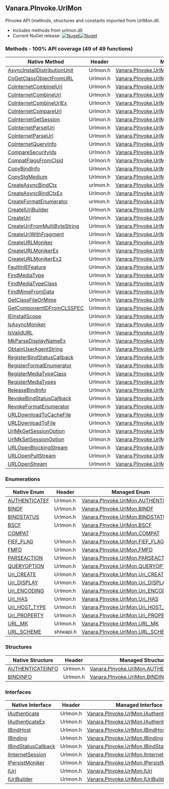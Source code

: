## Vanara.PInvoke.UrlMon  
PInvoke API (methods, structures and constants imported from UrlMon.dll.

- Includes methods from urlmon.dll  
- Current NuGet release: [![Nuget](https://img.shields.io/nuget/v/Vanara.PInvoke.UrlMon?logo=nuget&style=flat-square)![Nuget](https://img.shields.io/nuget/dt/Vanara.PInvoke.UrlMon?label=%20&style=flat-square)](https://www.nuget.org/packages/Vanara.PInvoke.UrlMon)  
### Methods - 100% API coverage (49 of 49 functions)  
Native Method | Header | Managed Method  
--- | --- | ---  
[AsyncInstallDistributionUnit](https://www.google.com/search?num=5&q=AsyncInstallDistributionUnit+site%3Alearn.microsoft.com) | Urlmon.h | [Vanara.PInvoke.UrlMon.AsyncInstallDistributionUnit](https://github.com/dahall/Vanara/search?l=C%23&q=AsyncInstallDistributionUnit)  
[CoGetClassObjectFromURL](https://www.google.com/search?num=5&q=CoGetClassObjectFromURL+site%3Alearn.microsoft.com) | Urlmon.h | [Vanara.PInvoke.UrlMon.CoGetClassObjectFromURL](https://github.com/dahall/Vanara/search?l=C%23&q=CoGetClassObjectFromURL)  
[CoInternetCombineIUri](https://www.google.com/search?num=5&q=CoInternetCombineIUri+site%3Alearn.microsoft.com) | Urlmon.h | [Vanara.PInvoke.UrlMon.CoInternetCombineIUri](https://github.com/dahall/Vanara/search?l=C%23&q=CoInternetCombineIUri)  
[CoInternetCombineUrl](https://www.google.com/search?num=5&q=CoInternetCombineUrl+site%3Alearn.microsoft.com) | Urlmon.h | [Vanara.PInvoke.UrlMon.CoInternetCombineUrl](https://github.com/dahall/Vanara/search?l=C%23&q=CoInternetCombineUrl)  
[CoInternetCombineUrlEx](https://www.google.com/search?num=5&q=CoInternetCombineUrlEx+site%3Alearn.microsoft.com) | Urlmon.h | [Vanara.PInvoke.UrlMon.CoInternetCombineUrlEx](https://github.com/dahall/Vanara/search?l=C%23&q=CoInternetCombineUrlEx)  
[CoInternetCompareUrl](https://www.google.com/search?num=5&q=CoInternetCompareUrl+site%3Alearn.microsoft.com) | Urlmon.h | [Vanara.PInvoke.UrlMon.CoInternetCompareUrl](https://github.com/dahall/Vanara/search?l=C%23&q=CoInternetCompareUrl)  
[CoInternetGetSession](https://www.google.com/search?num=5&q=CoInternetGetSession+site%3Alearn.microsoft.com) | Urlmon.h | [Vanara.PInvoke.UrlMon.CoInternetGetSession](https://github.com/dahall/Vanara/search?l=C%23&q=CoInternetGetSession)  
[CoInternetParseIUri](https://www.google.com/search?num=5&q=CoInternetParseIUri+site%3Alearn.microsoft.com) | Urlmon.h | [Vanara.PInvoke.UrlMon.CoInternetParseIUri](https://github.com/dahall/Vanara/search?l=C%23&q=CoInternetParseIUri)  
[CoInternetParseUrl](https://www.google.com/search?num=5&q=CoInternetParseUrl+site%3Alearn.microsoft.com) | Urlmon.h | [Vanara.PInvoke.UrlMon.CoInternetParseUrl](https://github.com/dahall/Vanara/search?l=C%23&q=CoInternetParseUrl)  
[CoInternetQueryInfo](https://www.google.com/search?num=5&q=CoInternetQueryInfo+site%3Alearn.microsoft.com) | Urlmon.h | [Vanara.PInvoke.UrlMon.CoInternetQueryInfo](https://github.com/dahall/Vanara/search?l=C%23&q=CoInternetQueryInfo)  
[CompareSecurityIds](https://www.google.com/search?num=5&q=CompareSecurityIds+site%3Alearn.microsoft.com) | Urlmon.h | [Vanara.PInvoke.UrlMon.CompareSecurityIds](https://github.com/dahall/Vanara/search?l=C%23&q=CompareSecurityIds)  
[CompatFlagsFromClsid](https://www.google.com/search?num=5&q=CompatFlagsFromClsid+site%3Alearn.microsoft.com) | Urlmon.h | [Vanara.PInvoke.UrlMon.CompatFlagsFromClsid](https://github.com/dahall/Vanara/search?l=C%23&q=CompatFlagsFromClsid)  
[CopyBindInfo](https://www.google.com/search?num=5&q=CopyBindInfo+site%3Alearn.microsoft.com) | Urlmon.h | [Vanara.PInvoke.UrlMon.CopyBindInfo](https://github.com/dahall/Vanara/search?l=C%23&q=CopyBindInfo)  
[CopyStgMedium](https://www.google.com/search?num=5&q=CopyStgMedium+site%3Alearn.microsoft.com) | Urlmon.h | [Vanara.PInvoke.UrlMon.CopyStgMedium](https://github.com/dahall/Vanara/search?l=C%23&q=CopyStgMedium)  
[CreateAsyncBindCtx](https://www.google.com/search?num=5&q=CreateAsyncBindCtx+site%3Alearn.microsoft.com) | urlmon.h | [Vanara.PInvoke.UrlMon.CreateAsyncBindCtx](https://github.com/dahall/Vanara/search?l=C%23&q=CreateAsyncBindCtx)  
[CreateAsyncBindCtxEx](https://www.google.com/search?num=5&q=CreateAsyncBindCtxEx+site%3Alearn.microsoft.com) | Urlmon.h | [Vanara.PInvoke.UrlMon.CreateAsyncBindCtxEx](https://github.com/dahall/Vanara/search?l=C%23&q=CreateAsyncBindCtxEx)  
[CreateFormatEnumerator](https://www.google.com/search?num=5&q=CreateFormatEnumerator+site%3Alearn.microsoft.com) | urlmon.h | [Vanara.PInvoke.UrlMon.CreateFormatEnumerator](https://github.com/dahall/Vanara/search?l=C%23&q=CreateFormatEnumerator)  
[CreateIUriBuilder](https://www.google.com/search?num=5&q=CreateIUriBuilder+site%3Alearn.microsoft.com) | Urlmon.h | [Vanara.PInvoke.UrlMon.CreateIUriBuilder](https://github.com/dahall/Vanara/search?l=C%23&q=CreateIUriBuilder)  
[CreateUri](https://www.google.com/search?num=5&q=CreateUri+site%3Alearn.microsoft.com) | Urlmon.h | [Vanara.PInvoke.UrlMon.CreateUri](https://github.com/dahall/Vanara/search?l=C%23&q=CreateUri)  
[CreateUriFromMultiByteString](https://www.google.com/search?num=5&q=CreateUriFromMultiByteString+site%3Alearn.microsoft.com) | Urlmon.h | [Vanara.PInvoke.UrlMon.CreateUriFromMultiByteString](https://github.com/dahall/Vanara/search?l=C%23&q=CreateUriFromMultiByteString)  
[CreateUriWithFragment](https://www.google.com/search?num=5&q=CreateUriWithFragment+site%3Alearn.microsoft.com) | Urlmon.h | [Vanara.PInvoke.UrlMon.CreateUriWithFragment](https://github.com/dahall/Vanara/search?l=C%23&q=CreateUriWithFragment)  
[CreateURLMoniker](https://www.google.com/search?num=5&q=CreateURLMoniker+site%3Alearn.microsoft.com) | Urlmon.h | [Vanara.PInvoke.UrlMon.CreateURLMoniker](https://github.com/dahall/Vanara/search?l=C%23&q=CreateURLMoniker)  
[CreateURLMonikerEx](https://www.google.com/search?num=5&q=CreateURLMonikerEx+site%3Alearn.microsoft.com) | Urlmon.h | [Vanara.PInvoke.UrlMon.CreateURLMonikerEx](https://github.com/dahall/Vanara/search?l=C%23&q=CreateURLMonikerEx)  
[CreateURLMonikerEx2](https://www.google.com/search?num=5&q=CreateURLMonikerEx2+site%3Alearn.microsoft.com) | Urlmon.h | [Vanara.PInvoke.UrlMon.CreateURLMonikerEx2](https://github.com/dahall/Vanara/search?l=C%23&q=CreateURLMonikerEx2)  
[FaultInIEFeature](https://www.google.com/search?num=5&q=FaultInIEFeature+site%3Alearn.microsoft.com) | Urlmon.h | [Vanara.PInvoke.UrlMon.FaultInIEFeature](https://github.com/dahall/Vanara/search?l=C%23&q=FaultInIEFeature)  
[FindMediaType](https://www.google.com/search?num=5&q=FindMediaType+site%3Alearn.microsoft.com) | Urlmon.h | [Vanara.PInvoke.UrlMon.FindMediaType](https://github.com/dahall/Vanara/search?l=C%23&q=FindMediaType)  
[FindMediaTypeClass](https://www.google.com/search?num=5&q=FindMediaTypeClass+site%3Alearn.microsoft.com) | Urlmon.h | [Vanara.PInvoke.UrlMon.FindMediaTypeClass](https://github.com/dahall/Vanara/search?l=C%23&q=FindMediaTypeClass)  
[FindMimeFromData](https://www.google.com/search?num=5&q=FindMimeFromData+site%3Alearn.microsoft.com) | Urlmon.h | [Vanara.PInvoke.UrlMon.FindMimeFromData](https://github.com/dahall/Vanara/search?l=C%23&q=FindMimeFromData)  
[GetClassFileOrMime](https://www.google.com/search?num=5&q=GetClassFileOrMime+site%3Alearn.microsoft.com) | Urlmon.h | [Vanara.PInvoke.UrlMon.GetClassFileOrMime](https://github.com/dahall/Vanara/search?l=C%23&q=GetClassFileOrMime)  
[GetComponentIDFromCLSSPEC](https://www.google.com/search?num=5&q=GetComponentIDFromCLSSPEC+site%3Alearn.microsoft.com) | Urlmon.h | [Vanara.PInvoke.UrlMon.GetComponentIDFromCLSSPEC](https://github.com/dahall/Vanara/search?l=C%23&q=GetComponentIDFromCLSSPEC)  
[IEInstallScope](https://www.google.com/search?num=5&q=IEInstallScope+site%3Alearn.microsoft.com) | Urlmon.h | [Vanara.PInvoke.UrlMon.IEInstallScope](https://github.com/dahall/Vanara/search?l=C%23&q=IEInstallScope)  
[IsAsyncMoniker](https://www.google.com/search?num=5&q=IsAsyncMoniker+site%3Alearn.microsoft.com) | Urlmon.h | [Vanara.PInvoke.UrlMon.IsAsyncMoniker](https://github.com/dahall/Vanara/search?l=C%23&q=IsAsyncMoniker)  
[IsValidURL](https://www.google.com/search?num=5&q=IsValidURL+site%3Alearn.microsoft.com) | Urlmon.h | [Vanara.PInvoke.UrlMon.IsValidURL](https://github.com/dahall/Vanara/search?l=C%23&q=IsValidURL)  
[MkParseDisplayNameEx](https://www.google.com/search?num=5&q=MkParseDisplayNameEx+site%3Alearn.microsoft.com) | Urlmon.h | [Vanara.PInvoke.UrlMon.MkParseDisplayNameEx](https://github.com/dahall/Vanara/search?l=C%23&q=MkParseDisplayNameEx)  
[ObtainUserAgentString](https://www.google.com/search?num=5&q=ObtainUserAgentString+site%3Alearn.microsoft.com) | Urlmon.h | [Vanara.PInvoke.UrlMon.ObtainUserAgentString](https://github.com/dahall/Vanara/search?l=C%23&q=ObtainUserAgentString)  
[RegisterBindStatusCallback](https://www.google.com/search?num=5&q=RegisterBindStatusCallback+site%3Alearn.microsoft.com) | Urlmon.h | [Vanara.PInvoke.UrlMon.RegisterBindStatusCallback](https://github.com/dahall/Vanara/search?l=C%23&q=RegisterBindStatusCallback)  
[RegisterFormatEnumerator](https://www.google.com/search?num=5&q=RegisterFormatEnumerator+site%3Alearn.microsoft.com) | Urlmon.h | [Vanara.PInvoke.UrlMon.RegisterFormatEnumerator](https://github.com/dahall/Vanara/search?l=C%23&q=RegisterFormatEnumerator)  
[RegisterMediaTypeClass](https://www.google.com/search?num=5&q=RegisterMediaTypeClass+site%3Alearn.microsoft.com) | Urlmon.h | [Vanara.PInvoke.UrlMon.RegisterMediaTypeClass](https://github.com/dahall/Vanara/search?l=C%23&q=RegisterMediaTypeClass)  
[RegisterMediaTypes](https://www.google.com/search?num=5&q=RegisterMediaTypes+site%3Alearn.microsoft.com) | Urlmon.h | [Vanara.PInvoke.UrlMon.RegisterMediaTypes](https://github.com/dahall/Vanara/search?l=C%23&q=RegisterMediaTypes)  
[ReleaseBindInfo](https://www.google.com/search?num=5&q=ReleaseBindInfo+site%3Alearn.microsoft.com) | Urlmon.h | [Vanara.PInvoke.UrlMon.ReleaseBindInfo](https://github.com/dahall/Vanara/search?l=C%23&q=ReleaseBindInfo)  
[RevokeBindStatusCallback](https://www.google.com/search?num=5&q=RevokeBindStatusCallback+site%3Alearn.microsoft.com) | Urlmon.h | [Vanara.PInvoke.UrlMon.RevokeBindStatusCallback](https://github.com/dahall/Vanara/search?l=C%23&q=RevokeBindStatusCallback)  
[RevokeFormatEnumerator](https://www.google.com/search?num=5&q=RevokeFormatEnumerator+site%3Alearn.microsoft.com) | Urlmon.h | [Vanara.PInvoke.UrlMon.RevokeFormatEnumerator](https://github.com/dahall/Vanara/search?l=C%23&q=RevokeFormatEnumerator)  
[URLDownloadToCacheFile](https://www.google.com/search?num=5&q=URLDownloadToCacheFileA+site%3Alearn.microsoft.com) | Urlmon.h | [Vanara.PInvoke.UrlMon.URLDownloadToCacheFile](https://github.com/dahall/Vanara/search?l=C%23&q=URLDownloadToCacheFile)  
[URLDownloadToFile](https://www.google.com/search?num=5&q=URLDownloadToFileA+site%3Alearn.microsoft.com) | Urlmon.h | [Vanara.PInvoke.UrlMon.URLDownloadToFile](https://github.com/dahall/Vanara/search?l=C%23&q=URLDownloadToFile)  
[UrlMkGetSessionOption](https://www.google.com/search?num=5&q=UrlMkGetSessionOption+site%3Alearn.microsoft.com) | Urlmon.h | [Vanara.PInvoke.UrlMon.UrlMkGetSessionOption](https://github.com/dahall/Vanara/search?l=C%23&q=UrlMkGetSessionOption)  
[UrlMkSetSessionOption](https://www.google.com/search?num=5&q=UrlMkSetSessionOption+site%3Alearn.microsoft.com) | Urlmon.h | [Vanara.PInvoke.UrlMon.UrlMkSetSessionOption](https://github.com/dahall/Vanara/search?l=C%23&q=UrlMkSetSessionOption)  
[URLOpenBlockingStream](https://www.google.com/search?num=5&q=URLOpenBlockingStreamA+site%3Alearn.microsoft.com) | Urlmon.h | [Vanara.PInvoke.UrlMon.URLOpenBlockingStream](https://github.com/dahall/Vanara/search?l=C%23&q=URLOpenBlockingStream)  
[URLOpenPullStream](https://www.google.com/search?num=5&q=URLOpenPullStreamA+site%3Alearn.microsoft.com) | Urlmon.h | [Vanara.PInvoke.UrlMon.URLOpenPullStream](https://github.com/dahall/Vanara/search?l=C%23&q=URLOpenPullStream)  
[URLOpenStream](https://www.google.com/search?num=5&q=URLOpenStreamA+site%3Alearn.microsoft.com) | Urlmon.h | [Vanara.PInvoke.UrlMon.URLOpenStream](https://github.com/dahall/Vanara/search?l=C%23&q=URLOpenStream)  
### Enumerations  
Native Enum | Header | Managed Enum  
--- | --- | ---  
[AUTHENTICATEF](https://www.google.com/search?num=5&q=AUTHENTICATEF+site%3Alearn.microsoft.com) | Urlmon.h | [Vanara.PInvoke.UrlMon.AUTHENTICATEF](https://github.com/dahall/Vanara/search?l=C%23&q=AUTHENTICATEF)  
[BINDF](https://www.google.com/search?num=5&q=BINDF+site%3Alearn.microsoft.com) | Urlmon.h | [Vanara.PInvoke.UrlMon.BINDF](https://github.com/dahall/Vanara/search?l=C%23&q=BINDF)  
[BINDSTATUS](https://www.google.com/search?num=5&q=BINDSTATUS+site%3Alearn.microsoft.com) | Urlmon.h | [Vanara.PInvoke.UrlMon.BINDSTATUS](https://github.com/dahall/Vanara/search?l=C%23&q=BINDSTATUS)  
[BSCF](https://www.google.com/search?num=5&q=BSCF+site%3Alearn.microsoft.com) | Urlmon.h | [Vanara.PInvoke.UrlMon.BSCF](https://github.com/dahall/Vanara/search?l=C%23&q=BSCF)  
[COMPAT](https://www.google.com/search?num=5&q=COMPAT+site%3Alearn.microsoft.com) |  | [Vanara.PInvoke.UrlMon.COMPAT](https://github.com/dahall/Vanara/search?l=C%23&q=COMPAT)  
[FIEF_FLAG](https://www.google.com/search?num=5&q=FIEF_FLAG+site%3Alearn.microsoft.com) | Urlmon.h | [Vanara.PInvoke.UrlMon.FIEF_FLAG](https://github.com/dahall/Vanara/search?l=C%23&q=FIEF_FLAG)  
[FMFD](https://www.google.com/search?num=5&q=FMFD+site%3Alearn.microsoft.com) | Urlmon.h | [Vanara.PInvoke.UrlMon.FMFD](https://github.com/dahall/Vanara/search?l=C%23&q=FMFD)  
[PARSEACTION](https://www.google.com/search?num=5&q=PARSEACTION+site%3Alearn.microsoft.com) | Urlmon.h | [Vanara.PInvoke.UrlMon.PARSEACTION](https://github.com/dahall/Vanara/search?l=C%23&q=PARSEACTION)  
[QUERYOPTION](https://www.google.com/search?num=5&q=QUERYOPTION+site%3Alearn.microsoft.com) | Urlmon.h | [Vanara.PInvoke.UrlMon.QUERYOPTION](https://github.com/dahall/Vanara/search?l=C%23&q=QUERYOPTION)  
[Uri_CREATE](https://www.google.com/search?num=5&q=Uri_CREATE+site%3Alearn.microsoft.com) | Urlmon.h | [Vanara.PInvoke.UrlMon.Uri_CREATE](https://github.com/dahall/Vanara/search?l=C%23&q=Uri_CREATE)  
[Uri_DISPLAY](https://www.google.com/search?num=5&q=Uri_DISPLAY+site%3Alearn.microsoft.com) | Urlmon.h | [Vanara.PInvoke.UrlMon.Uri_DISPLAY](https://github.com/dahall/Vanara/search?l=C%23&q=Uri_DISPLAY)  
[Uri_ENCODING](https://www.google.com/search?num=5&q=Uri_ENCODING+site%3Alearn.microsoft.com) | Urlmon.h | [Vanara.PInvoke.UrlMon.Uri_ENCODING](https://github.com/dahall/Vanara/search?l=C%23&q=Uri_ENCODING)  
[Uri_HAS](https://www.google.com/search?num=5&q=Uri_HAS+site%3Alearn.microsoft.com) | Urlmon.h | [Vanara.PInvoke.UrlMon.Uri_HAS](https://github.com/dahall/Vanara/search?l=C%23&q=Uri_HAS)  
[Uri_HOST_TYPE](https://www.google.com/search?num=5&q=Uri_HOST_TYPE+site%3Alearn.microsoft.com) | Urlmon.h | [Vanara.PInvoke.UrlMon.Uri_HOST_TYPE](https://github.com/dahall/Vanara/search?l=C%23&q=Uri_HOST_TYPE)  
[Uri_PROPERTY](https://www.google.com/search?num=5&q=Uri_PROPERTY+site%3Alearn.microsoft.com) | Urlmon.h | [Vanara.PInvoke.UrlMon.Uri_PROPERTY](https://github.com/dahall/Vanara/search?l=C%23&q=Uri_PROPERTY)  
[URL_MK](https://www.google.com/search?num=5&q=URL_MK+site%3Alearn.microsoft.com) | Urlmon.h | [Vanara.PInvoke.UrlMon.URL_MK](https://github.com/dahall/Vanara/search?l=C%23&q=URL_MK)  
[URL_SCHEME](https://www.google.com/search?num=5&q=URL_SCHEME+site%3Alearn.microsoft.com) | shlwapi.h | [Vanara.PInvoke.UrlMon.URL_SCHEME](https://github.com/dahall/Vanara/search?l=C%23&q=URL_SCHEME)  
### Structures  
Native Structure | Header | Managed Structure  
--- | --- | ---  
[AUTHENTICATEINFO](https://www.google.com/search?num=5&q=AUTHENTICATEINFO+site%3Alearn.microsoft.com) | Urlmon.h | [Vanara.PInvoke.UrlMon.AUTHENTICATEINFO](https://github.com/dahall/Vanara/search?l=C%23&q=AUTHENTICATEINFO)  
[BINDINFO](https://www.google.com/search?num=5&q=BINDINFO+site%3Alearn.microsoft.com) | Urlmon.h | [Vanara.PInvoke.UrlMon.BINDINFO](https://github.com/dahall/Vanara/search?l=C%23&q=BINDINFO)  
### Interfaces  
Native Interface | Header | Managed Interface  
--- | --- | ---  
[IAuthenticate](https://www.google.com/search?num=5&q=IAuthenticate+site%3Alearn.microsoft.com) | Urlmon.h | [Vanara.PInvoke.UrlMon.IAuthenticate](https://github.com/dahall/Vanara/search?l=C%23&q=IAuthenticate)  
[IAuthenticateEx](https://www.google.com/search?num=5&q=IAuthenticateEx+site%3Alearn.microsoft.com) | Urlmon.h | [Vanara.PInvoke.UrlMon.IAuthenticateEx](https://github.com/dahall/Vanara/search?l=C%23&q=IAuthenticateEx)  
[IBindHost](https://www.google.com/search?num=5&q=IBindHost+site%3Alearn.microsoft.com) | Urlmon.h | [Vanara.PInvoke.UrlMon.IBindHost](https://github.com/dahall/Vanara/search?l=C%23&q=IBindHost)  
[IBinding](https://www.google.com/search?num=5&q=IBinding+site%3Alearn.microsoft.com) | Urlmon.h | [Vanara.PInvoke.UrlMon.IBinding](https://github.com/dahall/Vanara/search?l=C%23&q=IBinding)  
[IBindStatusCallback](https://www.google.com/search?num=5&q=IBindStatusCallback+site%3Alearn.microsoft.com) | Urlmon.h | [Vanara.PInvoke.UrlMon.IBindStatusCallback](https://github.com/dahall/Vanara/search?l=C%23&q=IBindStatusCallback)  
[IInternetSession](https://www.google.com/search?num=5&q=IInternetSession+site%3Alearn.microsoft.com) | Urlmon.h | [Vanara.PInvoke.UrlMon.IInternetSession](https://github.com/dahall/Vanara/search?l=C%23&q=IInternetSession)  
[IPersistMoniker](https://www.google.com/search?num=5&q=IPersistMoniker+site%3Alearn.microsoft.com) | Urlmon.h | [Vanara.PInvoke.UrlMon.IPersistMoniker](https://github.com/dahall/Vanara/search?l=C%23&q=IPersistMoniker)  
[IUri](https://www.google.com/search?num=5&q=IUri+site%3Alearn.microsoft.com) | Urlmon.h | [Vanara.PInvoke.UrlMon.IUri](https://github.com/dahall/Vanara/search?l=C%23&q=IUri)  
[IUriBuilder](https://www.google.com/search?num=5&q=IUriBuilder+site%3Alearn.microsoft.com) | Urlmon.h | [Vanara.PInvoke.UrlMon.IUriBuilder](https://github.com/dahall/Vanara/search?l=C%23&q=IUriBuilder)  
